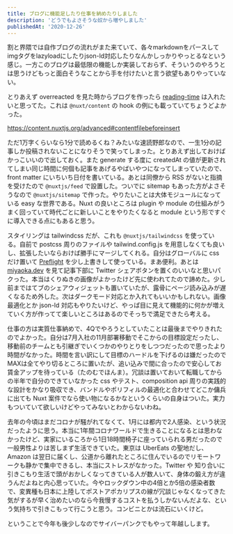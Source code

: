 ```yaml
---
title: ブログに機能足したり仕事を納めたりしました
description: 'どうでもよさそうな奴から増やしました'
publishedAt: '2020-12-26'
---
```


割と界隈では自作ブログの流れがまた来ていて、各々markdownをパースしてimgタグをlazyloadにしたりjson-ld対応したりなんかしっかりやっとるなという感じ。一方このブログは最低限の機能しか実装しておらず、そういうのやろうとは思うけどもっと面白そうなことから手を付けたいと言う欲望もありやっていない。

とりあえず overreacted を見た時からブログを作ったら [reading-time](https://github.com/ngryman/reading-time) は入れたいと思ってた。これは `@nuxt/content` の hook の例にも載っていてちょうどよかった。

https://content.nuxtjs.org/advanced#contentfilebeforeinsert

ただ1万字くらいなら1分で読めるくね？みたいな速読野郎なので、一生1分の記事しか投稿されないことになりそうで笑ってしまった。とりあえず出しておけばかっこいいので出しておく。また generate する度に createdAt の値が更新されてしまい同じ時間に何個も記事をあげるやばいやつになってしまっていたので、front matter にいちいち日付を書いている。あとは同僚から RSS がないと指摘を受けたので `@nuxtjs/feed` で設置した。ついでに sitemap もあった方がよさそうなので `@nuxtjs/sitemap` で作った。やりたいことは大体モジュールになっている easy な世界である。Nuxt の良いところは plugin や module の仕組みがうまく回っていて時代ごとに新しいことをやりたくなると module という形ですぐに導入できる点にもあると思う。

スタイリングは tailwindcss だが、これも `@nuxtjs/tailwindcss` を使っている。自前で postcss 周りのファイルや tailwind.config.js を用意しなくても良いし、拡張したいならおけば勝手にマージしてくれる。自分はグローバルに css だけ置いて [Preflight](https://tailwindcss.com/docs/preflight) を少し上書きして使っている。まあ便利。あとは [miyaoka.dev](https://miyaoka.dev) を見て記事下部に Twitter シェアボタンを置くのいいなと思いパクった。本当はくりぬきの画像がよかったけど先に使われてたので諦めた。少し前まではてブのシェアウィジェットも置いていたが、露骨にページ読み込みが遅くなるため外した。次はダークモード対応とか入れてもいいかもしれない。画像最適化とか json-ld 対応もやりたいけど、やっぱ目に見えて機能的に何かが増えていく方が作ってて楽しいところはあるのでそっちで満足できたら考える。

仕事の方は実質仕事納めで、4Qでやろうとしていたことは最後までやりきれたのでよかった。自分は7月入社の11月部署移動でそこからの目標設定だったし、移動前のチームとも引継ぎでいくつかのやりとりをしつつだったので思ったより時間がなかった。時間を言い訳にして目標のハードルを下げるのは嫌だったのでMAXは全てやり切るところに置いたが、追い込みで間に合ったので安心してお賃金アップを待っている（たのむでほんま）。冗談は置いておいて転職してからの半年で自分のできていなかった css やテスト、composition api 周りの実践的な設計をかなり吸収でき、バンドルやポリフィルの最適化と合わせてどこか傭兵に出ても Nuxt 案件でなら使い物になるかなというくらいの自身はついた。実力もついていて欲しいけどやってみないとわからないわね。

去年の今頃はまだコロナが騒がれてなくて、1月には都内で2人感染、という状況だったように思う。本当に1年間コロナワールドで生きることになるとは思わなかったけど、実家にいるころから1日18時間椅子に座っていられる男だったので一般男性よりは苦しまず生活できていた。東京は UberEats の聖地だし、Amazon は翌日に届くし、公道から離れたところに住んでいるのでリモートワークも静かで集中できるし、本当にストレスがなかった。Twitter や 知り合いに引きこもり生活で頭がおかしくなってきている人が数人いて、身体の鍛え方が違うんだよねと内心思っていた。今やロックダウン中の4倍とか5倍の感染者数で、変異種も日本に上陸してポストアポカリプスの線が冗談じゃなくなってきた気がするが早く治めたいのなら今我慢するコストを払うしかないんだよな、という気持ちで引きこもって行こうと思う。コンビニとかは流石にいくけど。

ということで今年も後少しなのでサイバーパンクでもやって年越しします。
